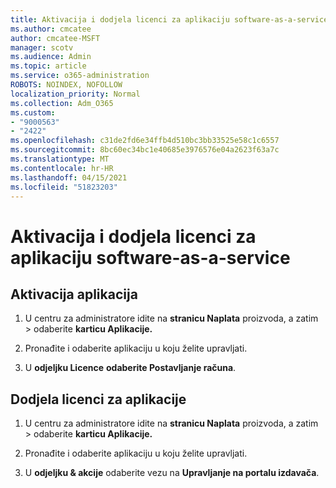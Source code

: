 ```yaml
---
title: Aktivacija i dodjela licenci za aplikaciju software-as-a-service
ms.author: cmcatee
author: cmcatee-MSFT
manager: scotv
ms.audience: Admin
ms.topic: article
ms.service: o365-administration
ROBOTS: NOINDEX, NOFOLLOW
localization_priority: Normal
ms.collection: Adm_O365
ms.custom:
- "9000563"
- "2422"
ms.openlocfilehash: c31de2fd6e34ffb4d510bc3bb33525e58c1c6557
ms.sourcegitcommit: 8bc60ec34bc1e40685e3976576e04a2623f63a7c
ms.translationtype: MT
ms.contentlocale: hr-HR
ms.lasthandoff: 04/15/2021
ms.locfileid: "51823203"
---
```

# <a name="activate-and-assign-software-as-a-service-app-licenses"></a>Aktivacija i dodjela licenci za aplikaciju software-as-a-service 

## <a name="to-activate-apps"></a>Aktivacija aplikacija

1. U centru za administratore idite na **stranicu Naplata** proizvoda, a zatim  >  **[](https://go.microsoft.com/fwlink/p/?linkid=842054)** odaberite **karticu Aplikacije.**

2. Pronađite i odaberite aplikaciju u koju želite upravljati.

3. U **odjeljku Licence** **odaberite Postavljanje računa**.  

## <a name="to-assign-app-licenses"></a>Dodjela licenci za aplikacije

1. U centru za administratore idite na **stranicu Naplata** proizvoda, a zatim  >  **[](https://go.microsoft.com/fwlink/p/?linkid=842054)** odaberite **karticu Aplikacije.**

2. Pronađite i odaberite aplikaciju u koju želite upravljati.  

3. U **odjeljku & akcije** odaberite vezu na **Upravljanje na portalu izdavača**.